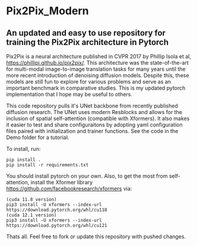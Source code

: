 # Pix2Pix_Modern
## An updated and easy to use repository for training the Pix2Pix architecture in Pytorch

Pix2Pix is a neural architecture published in CVPR 2017 by Phillip Isola et al, https://phillipi.github.io/pix2pix/. This architecture was the state-of-the-art for multi-modal image-to-image translation tasks for many years until the more recent introduction of denoising diffusion models. Despite this, these models are still fun to explore for various problems and serve as an important benchmark in comparative studies. This is my updated pytorch implementation that I hope may be useful to others. 

This code repository pulls it's UNet backbone from recently published diffusion research. The UNet uses modern Resblocks and allows for the inclusion of spatial self-attention (compatible with Xformers). It also makes it easier to test and share configuraitons by adopting yaml configuration files paired with initialization and trainer functions. See the code in the Demo folder for a tutorial. 

To install, run: 
```
pip install .
pip install -r requirements.txt
```
You should install pytorch on your own. Also, to get the most from self-attention, install the Xformer library https://github.com/facebookresearch/xformers via:
```
(cuda 11.8 version)
pip3 install -U xformers --index-url https://download.pytorch.org/whl/cu118
(cuda 12.1 version)
pip3 install -U xformers --index-url https://download.pytorch.org/whl/cu121
```

Thats all. Feel free to fork or update this repository with pushed changes. 
